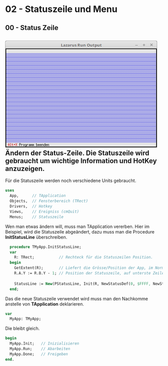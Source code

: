 # 02 - Statuszeile und Menu
## 00 - Status Zeile

![image.png](image.png)
Ändern der Status-Zeile.
Die Statuszeile wird gebraucht um wichtige Information und HotKey anzuzeigen.
---
Für die Statuszeile werden noch verschiedene Units gebraucht.

```pascal
uses
  App,      // TApplication
  Objects,  // Fensterbereich (TRect)
  Drivers,  // Hotkey
  Views,    // Ereigniss (cmQuit)
  Menus;    // Statuszeile
```

Wen man etwas ändern will, muss man TApplication vererben.
Hier im Beispiel, wird die Statuszeile abgeändert, dazu muss man die Procedure <b>InitStatusLine</b> überschreiben.

```pascal
  procedure TMyApp.InitStatusLine;
  var
    R: TRect;           // Rechteck für die Statuszeilen Position.
  begin
    GetExtent(R);       // Liefert die Grösse/Position der App, im Normalfall 0, 0, 80, 24.
    R.A.Y := R.B.Y - 1; // Position der Statuszeile, auf unterste Zeile der App setzen.

    StatusLine := New(PStatusLine, Init(R, NewStatusDef(0, $FFFF, NewStatusKey('~Alt+X~ Programm beenden', kbAltX, cmQuit, nil), nil)));
  end;
```

Das die neue Statuszeile verwendet wird muss man den Nachkomme anstelle von <b>TApplication</b> deklarieren.

```pascal
var
  MyApp: TMyApp;
```

Die  bleibt gleich.

```pascal
begin
  MyApp.Init;   // Inizialisieren
  MyApp.Run;    // Abarbeiten
  MyApp.Done;   // Freigeben
end.
```


